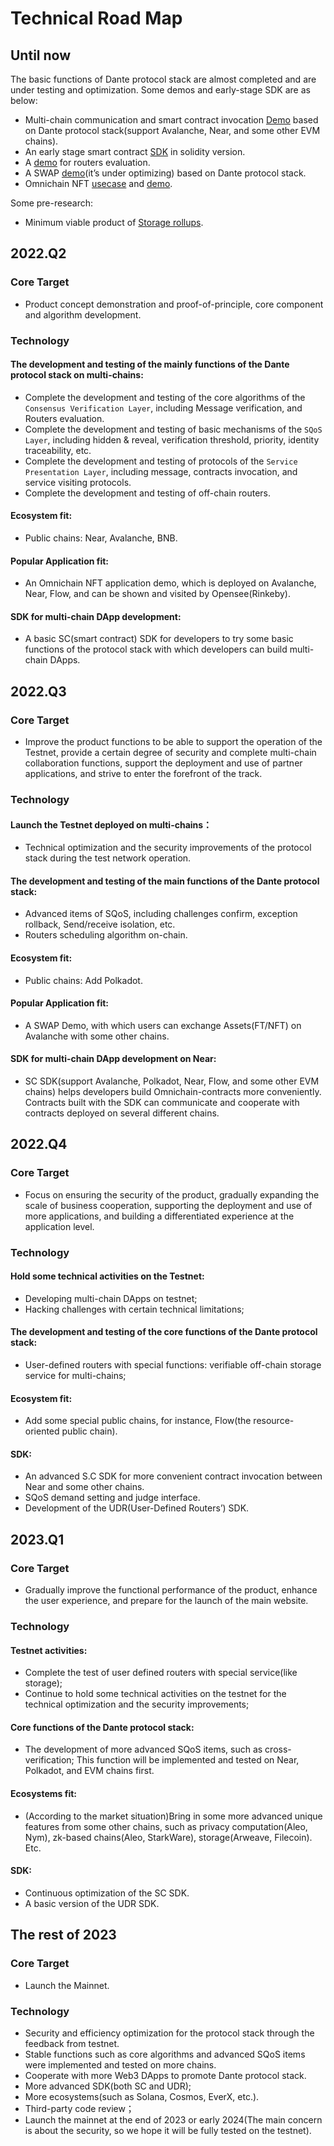 # Technical Road Map

## Until now

The basic functions of Dante protocol stack are almost completed and are under testing and optimization. Some demos and early-stage SDK are as below:
* Multi-chain communication and smart contract invocation [Demo](https://github.com/dantenetwork/cross-chain-demo/tree/demo-video ) based on Dante protocol stack(support Avalanche, Near, and some other EVM chains).
* An early stage smart contract [SDK](https://github.com/dantenetwork/solidity-contract-template/tree/develop ) in solidity version.
* A [demo](https://github.com/dantenetwork/Routers-Evaluation-Demo ) for routers evaluation.
* A SWAP  [demo](https://github.com/dantenetwork/Demo-Swap/tree/dev )(it’s under optimizing) based on Dante protocol stack.
* Omnichain NFT [usecase](https://github.com/dantenetwork/KingHonorNFT/tree/demo-video ) and [demo](https://github.com/dantenetwork/cadence-contracts/tree/demo-video ).

Some pre-research:
* Minimum viable product of [Storage rollups](https://github.com/dantenetwork/hackathon ).

## 2022.Q2
### Core Target
* Product concept demonstration and proof-of-principle, core component and algorithm development.
### Technology
#### The development and testing of the mainly functions of the Dante protocol stack on multi-chains: 
* Complete the development and testing of the core algorithms of the `Consensus Verification Layer`, including Message verification, and Routers evaluation.
* Complete the development and testing of basic mechanisms of the `SQoS Layer`, including hidden & reveal, verification threshold, priority, identity traceability, etc.
* Complete the development and testing of protocols of the `Service Presentation Layer`, including message, contracts invocation, and service visiting protocols.
* Complete the development and testing of off-chain routers.
#### Ecosystem fit:
* Public chains:  Near, Avalanche, BNB.
#### Popular Application fit:
* An Omnichain NFT application demo, which is deployed on Avalanche, Near, Flow, and can be shown and visited by Opensee(Rinkeby).
#### SDK for multi-chain DApp development:
* A basic SC(smart contract) SDK for developers to try some basic functions of the protocol stack with which developers can build multi-chain DApps.

## 2022.Q3
### Core Target
* Improve the product functions to be able to support the operation of the Testnet, provide a certain degree of security and complete multi-chain collaboration functions, support the deployment and use of partner applications, and strive to enter the forefront of the track.
### Technology
#### Launch the Testnet deployed on multi-chains：
* Technical optimization and the security improvements of the protocol stack during the test network operation.
#### The development and testing of the main functions of the Dante protocol stack:
* Advanced items of SQoS, including challenges confirm, exception rollback, Send/receive isolation, etc.
* Routers scheduling algorithm on-chain.
#### Ecosystem fit:
* Public chains:  Add Polkadot.
#### Popular Application fit:
* A SWAP Demo, with which users can exchange Assets(FT/NFT) on Avalanche with some other chains.
#### SDK for multi-chain DApp development on Near:
* SC SDK(support Avalanche, Polkadot, Near, Flow, and some other EVM chains) helps developers build Omnichain-contracts more conveniently. Contracts built with the SDK can communicate and cooperate with contracts deployed on several different chains.

## 2022.Q4
### Core Target
* Focus on ensuring the security of the product, gradually expanding the scale of business cooperation, supporting the deployment and use of more applications, and building a differentiated experience at the application level.
### Technology
#### Hold some technical activities on the Testnet:
* Developing multi-chain DApps on testnet;
* Hacking challenges with certain technical limitations;
#### The development and testing of the core functions of the Dante protocol stack:
* User-defined routers with special functions: verifiable off-chain storage service for multi-chains;
#### Ecosystem fit:
* Add some special public chains, for instance, Flow(the resource-oriented public chain).
#### SDK:
* An advanced S.C SDK for more convenient contract invocation between Near and some other chains.
* SQoS demand setting and judge interface.
* Development of the UDR(User-Defined Routers’) SDK.

## 2023.Q1
### Core Target
* Gradually improve the functional performance of the product, enhance the user experience, and prepare for the launch of the main website.
### Technology
#### Testnet activities:
* Complete the test of user defined routers with special service(like storage);
* Continue to hold some technical activities on the testnet for the technical optimization and the security improvements;
#### Core functions of the Dante protocol stack:
* The development of more advanced SQoS items, such as cross-verification; This function will be implemented and tested on Near, Polkadot, and EVM chains first.
#### Ecosystems fit:
* (According to the market situation)Bring in some more advanced unique features from some other chains, such as privacy computation(Aleo, Nym), zk-based chains(Aleo, StarkWare), storage(Arweave, Filecoin). Etc.
#### SDK:
* Continuous optimization of the SC SDK.
* A basic version of the UDR SDK.

## The rest of 2023
### Core Target
* Launch the Mainnet.
### Technology
* Security and efficiency optimization for the protocol stack through the feedback from testnet.
* Stable functions such as core algorithms and advanced SQoS items were implemented and tested on more chains.
* Cooperate with more Web3 DApps to promote Dante protocol stack.
* More advanced SDK(both SC and UDR);
* More ecosystems(such as Solana, Cosmos, EverX, etc.).
* Third-party code review；
* Launch the mainnet at the end of 2023 or early 2024(The main concern is about the security, so we hope it will be fully tested on the testnet). 

